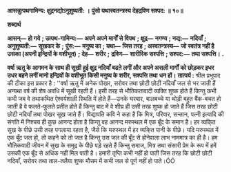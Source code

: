 **आसन्नुत्पथगामिन्य: क्षुद्रनद्योऽनुशुष्यती: ।** **पुंसो यथास्वतन्त्रस्य देहद्रविण सश्पद: ॥ १०॥** 

**शब्दार्थ** 

**आसन्—** **हो गये** **; उत्पथ-गामिन्य:—** **अपने अपने मार्गों से विपथ** **; क्षुद्र—** **नगण्य** **; नद्य:—** **नदियाँ** **; अनुशुष्यती:—** **सूखकर के** **;** **पुंस:—** **मनुष्य का** **; यथा—** **जिस तरह** **; अस्वतन्त्रस्य—** **जो स्वतंत्र नहीं है उसका (अपनी इन्द्रियों के वशीभूत)** **; देह—** **शरीर** **;** **द्रविण—** **शारीरिक सश्पत्ति** **; सश्पद:—** **तथा सश्पत्ति।** **.** 

**वर्षा ऋतु के आगमन के साथ ही सूखी हुई क्षुद्र नदियाँ बढऩे लगीं और अपने असली मार्गों** **को छोड़कर इधर उधर बहने लगीं मानो इन्द्रियों के वशीभूत किसी मनुष्य के शरीर, सश्पत्ति तथा** **धन हों।** **तात्पर्य :** श्रील प्रभुपाद की टीका इस प्रकार है : ''वर्षा ऋतु में अनेक पोखर, सरोवर तथा छोटी छोटी नदियाँ जल से भर जाती हैं अन्यथा वर्ष की शेष अवधि में सूखी रहती हैं। इसी तरह से भौतिकतावादी व्यक्ति शुष्क होते हैं किन्तु कभी कभी जब वे तथाकथित ऐश्वर्यशाली स्थिति में होते हैं—उनके घरबार, बालबच्चे या थोड़ी बहुत बैंक-बचत हो जाती है वे फलते-फूलते प्रतीत होते हैं किन्तु बाद में वे शीघ्र ही उसी तरह शुष्क हो जाते हैं जिस तरह छोटी छोटी नदियाँ तथा पोखर सूख जाते हैं। विद्यापति कवि ने कहा है कि मित्र, परिवार, सन्तान, पत्नी इत्यादि की संगति में निश्चय ही कुछ आनन्द होता है किन्तु वह आनन्द मरुस्थल में एक बूँद के समान है। हर व्यकि्त सुख के पीछे उसी तरह पगलाया रहता है, जैसे कि मरुस्थल में हर व्यकि्त पानी के पीछे। यदि मरुस्थल में एक बूँद जल हो, तो कहने को तो जल है किन्तु उस जल की बूँद से होनेवाला लाभ नाममात्र का ही है। हम भौतिकवादी जीवन में सुख के समुद्र के पीछे पड़े रहते हैं किन्तु समाज, मित्र तथा संसारी प्रेम के रूप में हमें उसकी एक बूँद से अधिक नहीं मिल पाती है। हमारी तृप्ति कभी नहीं हो पाती जिस तरह कि छोटी छोटी नदियाँ, सरोवर तथा ताल-तलैया शुष्क मौसम में कभी जल से पूर्ण नहीं हो पाते।ÓÓ  